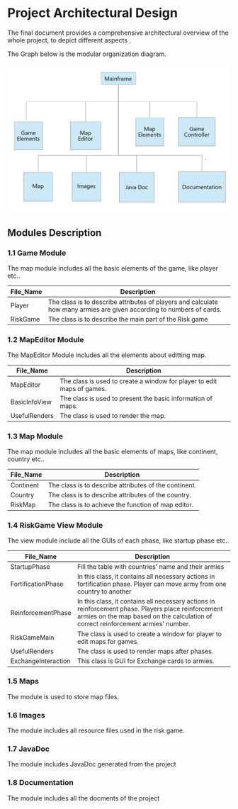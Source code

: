 # Project Architectural Design

The final document provides a comprehensive architectural overview of the whole project, to depict different aspects .

The Graph below is the modular organization diagram.

![Project Architecture Design](images/architecturedesign.jpeg)

## Modules Description

### 1.1 Game Module
The map module includes all the basic elements of the game, like player etc..

File_Name  | Description
------------- | -------------
Player  | The class is to describe attributes of players and calculate how many armies are given according to numbers of cards.
RiskGame  | The class is to describe the main part of the Risk game

### 1.2 MapEditor Module
The MapEditor Module includes all the elements about editting map.

File_Name  | Description
------------- | -------------
MapEditor  | The class is used to create a window for player to edit maps of games.
BasicInfoView  | The class is used to present the basic information of maps.
UsefulRenders  | The class is used to render the map.

### 1.3 Map Module
The map module includes all the basic elements of maps, like continent, country etc..

File_Name  | Description
------------- | -------------
Continent  | The class is to describe attributes of the continent.
Country  | The class is to describe attributes of the country.
RiskMap  | The class is to achieve the function of map editor.

### 1.4 RiskGame View Module
The view module include all the GUIs of each phase, like startup phase etc..

File_Name  | Description
------------- | -------------
StartupPhase  | Fill the table with countries' name and their armies
FortificationPhase  | In this class, it contains all necessary actions in fortification phase. Player can move army from one country to another
ReinforcementPhase  | In this class, it contains all necessary actions in reinforcement phase. Players place reinforcement armies on the map based on the calculation of correct reinforcement armies' number.
RiskGameMain  | The class is used to create a window for player to edit maps for games.
UsefulRenders  |	The class is used to render maps after phases.
ExchangeInteraction | This class is GUI for Exchange cards to armies.

### 1.5 Maps
The module is used to store map files.

### 1.6 Images
The module includes all resource files used in the risk game.

### 1.7 JavaDoc
The module includes JavaDoc generated from the project

### 1.8 Documentation
The module includes all the docments of the project